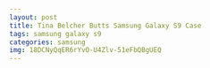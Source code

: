 ```yaml
---
layout: post
title: Tina Belcher Butts Samsung Galaxy S9 Case
tags: samsung galaxy s9
categories: samsung
img: 18DCNyQqER6rYvO-U4Zlv-51eFbQBgUEQ
---
```

